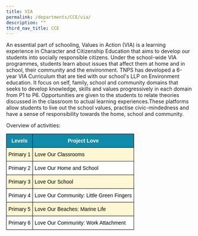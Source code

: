 ```yaml
---
title: VIA
permalink: /departments/CCE/via/
description: ""
third_nav_title: CCE
---
```

An essential part of schooling, Values in Action (VIA) is a learning experience in Character and Citizenship Education that aims to develop our students into socially responsible citizens. Under the school-wide VIA programmes, students learn about issues that affect them at home and in school, their community and the environment. TNPS has developed a 6-year VIA Curriculum that are tied with our school's LLP on Environment education. It focus on self, family, school and community domains that seeks to develop knowledge, skills and values progressively in each domain from P1 to P6. Opportunities are given to the students to relate theories discussed in the classroom to actual learning experiences.These platforms allow students to live out the school values, practise civic-mindedness and have a sense of responsibility towards the home, school and community.

  
Overview of activities:

<style type="text/css">
.tg  {border-collapse:collapse;border-spacing:0;margin:0px auto;}
.tg td{border-color:black;border-style:solid;border-width:1px;font-family:Arial, sans-serif;font-size:14px;
  overflow:hidden;padding:10px 5px;word-break:normal;}
.tg th{border-color:black;border-style:solid;border-width:1px;font-family:Arial, sans-serif;font-size:14px;
  font-weight:normal;overflow:hidden;padding:10px 5px;word-break:normal;}
.tg .tg-g6kb{background-color:#FFF7D4;text-align:center;vertical-align:middle}
.tg .tg-0qrm{background-color:#108BA9;color:#FFF;font-weight:bold;text-align:center;vertical-align:middle}
.tg .tg-r637{background-color:#FFF7D4;text-align:left;vertical-align:middle}
.tg .tg-f4yw{background-color:#FFF;text-align:center;vertical-align:middle}
.tg .tg-zr06{background-color:#FFF;text-align:left;vertical-align:middle}
</style>
<table class="tg">
<tbody>
  <tr>
    <td class="tg-0qrm"><span style="color:#FFF;background-color:#108BA9">Levels</span></td>
    <td class="tg-0qrm"><span style="color:#FFF;background-color:#108BA9">Project Love</span></td>
  </tr>
  <tr>
    <td class="tg-g6kb"><span style="color:#000;background-color:transparent">Primary 1</span></td>
    <td class="tg-r637"><span style="color:#000;background-color:transparent">Love Our Classrooms</span></td>
  </tr>
  <tr>
    <td class="tg-f4yw"><span style="color:#000;background-color:transparent">Primary 2</span></td>
    <td class="tg-zr06"><span style="color:#000;background-color:transparent">Love Our Home and School</span></td>
  </tr>
  <tr>
    <td class="tg-g6kb"><span style="color:#000;background-color:transparent">Primary 3</span></td>
    <td class="tg-r637"><span style="color:#000;background-color:transparent">Love Our School</span></td>
  </tr>
  <tr>
    <td class="tg-f4yw"><span style="color:#000;background-color:transparent">Primary 4</span></td>
    <td class="tg-zr06"><span style="color:#000;background-color:transparent">Love Our Community: Little Green Fingers</span></td>
  </tr>
  <tr>
    <td class="tg-g6kb"><span style="color:#000;background-color:transparent">Primary 5</span></td>
    <td class="tg-r637"><span style="color:#000;background-color:transparent">Love Our Beaches: Marine Life</span></td>
  </tr>
  <tr>
    <td class="tg-f4yw"><span style="color:#000;background-color:transparent">Primary 6</span><br></td>
    <td class="tg-zr06"><span style="color:#000;background-color:transparent">Love Our Community: Work Attachment</span></td>
  </tr>
</tbody>
</table>